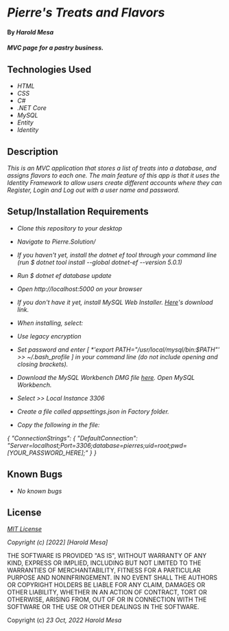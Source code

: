 # _Pierre's Treats and Flavors_

#### By _**Harold Mesa**_

#### _MVC page for a pastry business._

## Technologies Used

* _HTML_
* _CSS_
* _C#_
* _.NET Core_
* _MySQL_
* _Entity_
* _Identity_

## Description

_This is an MVC application that stores a list of treats into a database, and assigns flavors to each one. The main feature of this app is that it uses the Identity Framework to allow users create different accounts where they can Register, Login and Log out with a user name and password._ 

## Setup/Installation Requirements

* _Clone this repository to your desktop_
* _Navigate to Pierre.Solution/_
* _If you haven't yet, install the dotnet ef tool through your command line (run $ dotnet tool install --global dotnet-ef --version 5.0.1)_
* _Run $ dotnet ef database update_
* _Open http://localhost:5000 on your browser_

* _If you don't have it yet, install MySQL Web Installer. [Here](https://dev.mysql.com/downloads/installer/)'s download link._
* _When installing, select:_ 
* _Use legacy encryption_
* _Set password and enter [ *'export PATH="/usr/local/mysql/bin:$PATH"' >> ~/.bash_profile ] in your command line (do not include opening and closing brackets)._

* _Download the MySQL Workbench DMG file [here](https://dev.mysql.com/downloads/file/?id=484391). Open MySQL Workbench._
* _Select >> Local Instance 3306_

* _Create a file called appsettings.json in Factory folder._
* _Copy the following in the file:_

 _{ "ConnectionStrings": { "DefaultConnection": "Server=localhost;Port=3306;database=pierres;uid=root;pwd=[YOUR_PASSWORD_HERE];" } }_

## Known Bugs

* _No known bugs_

## License

_[MIT License](https://en.wikipedia.org/wiki/MIT_License)_

_Copyright (c) [2022] [Harold Mesa]_

THE SOFTWARE IS PROVIDED "AS IS", WITHOUT WARRANTY OF ANY KIND, EXPRESS OR
IMPLIED, INCLUDING BUT NOT LIMITED TO THE WARRANTIES OF MERCHANTABILITY,
FITNESS FOR A PARTICULAR PURPOSE AND NONINFRINGEMENT. IN NO EVENT SHALL THE
AUTHORS OR COPYRIGHT HOLDERS BE LIABLE FOR ANY CLAIM, DAMAGES OR OTHER
LIABILITY, WHETHER IN AN ACTION OF CONTRACT, TORT OR OTHERWISE, ARISING FROM,
OUT OF OR IN CONNECTION WITH THE SOFTWARE OR THE USE OR OTHER DEALINGS IN THE
SOFTWARE.

Copyright (c) _23 Oct, 2022_ _Harold Mesa_
